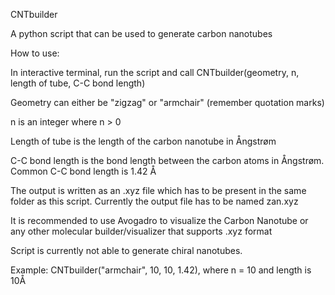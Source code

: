 CNTbuilder

A python script that can be used to generate carbon nanotubes

How to use:

In interactive terminal, run the script and call CNTbuilder(geometry, n, length of tube, C-C bond length)

Geometry can either be "zigzag" or "armchair" (remember quotation marks)

n is an integer where n > 0

Length of tube is the length of the carbon nanotube in Ångstrøm

C-C bond length is the bond length between the carbon atoms in Ångstrøm. Common C-C bond length is 1.42 Å

The output is written as an .xyz file which has to be present in the same folder as this script. Currently the output file has to be named zan.xyz

It is recommended to use Avogadro to visualize the Carbon Nanotube or any other molecular builder/visualizer that supports .xyz format

Script is currently not able to generate chiral nanotubes.

Example: CNTbuilder("armchair", 10, 10, 1.42), where n = 10 and length is 10Å
